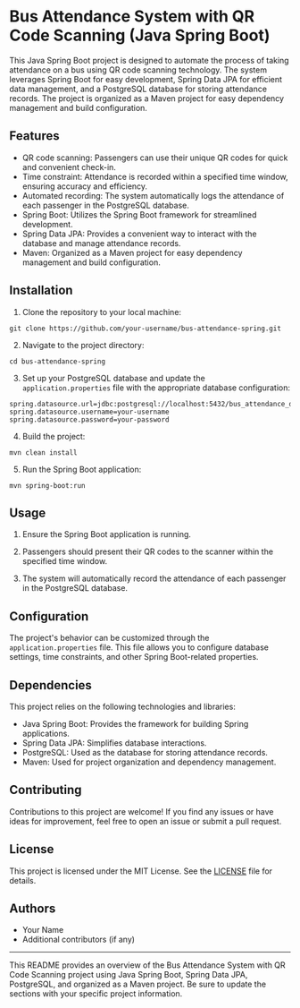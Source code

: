 # Bus Attendance System with QR Code Scanning (Java Spring Boot)

This Java Spring Boot project is designed to automate the process of taking attendance on a bus using QR code scanning technology. The system leverages Spring Boot for easy development, Spring Data JPA for efficient data management, and a PostgreSQL database for storing attendance records. The project is organized as a Maven project for easy dependency management and build configuration.

## Features

- QR code scanning: Passengers can use their unique QR codes for quick and convenient check-in.
- Time constraint: Attendance is recorded within a specified time window, ensuring accuracy and efficiency.
- Automated recording: The system automatically logs the attendance of each passenger in the PostgreSQL database.
- Spring Boot: Utilizes the Spring Boot framework for streamlined development.
- Spring Data JPA: Provides a convenient way to interact with the database and manage attendance records.
- Maven: Organized as a Maven project for easy dependency management and build configuration.

## Installation

1. Clone the repository to your local machine:

```shell
git clone https://github.com/your-username/bus-attendance-spring.git
```

2. Navigate to the project directory:

```shell
cd bus-attendance-spring
```

3. Set up your PostgreSQL database and update the `application.properties` file with the appropriate database configuration:

```properties
spring.datasource.url=jdbc:postgresql://localhost:5432/bus_attendance_db
spring.datasource.username=your-username
spring.datasource.password=your-password
```

4. Build the project:

```shell
mvn clean install
```

5. Run the Spring Boot application:

```shell
mvn spring-boot:run
```

## Usage

1. Ensure the Spring Boot application is running.

2. Passengers should present their QR codes to the scanner within the specified time window.

3. The system will automatically record the attendance of each passenger in the PostgreSQL database.

## Configuration

The project's behavior can be customized through the `application.properties` file. This file allows you to configure database settings, time constraints, and other Spring Boot-related properties.

## Dependencies

This project relies on the following technologies and libraries:

- Java Spring Boot: Provides the framework for building Spring applications.
- Spring Data JPA: Simplifies database interactions.
- PostgreSQL: Used as the database for storing attendance records.
- Maven: Used for project organization and dependency management.

## Contributing

Contributions to this project are welcome! If you find any issues or have ideas for improvement, feel free to open an issue or submit a pull request.

## License

This project is licensed under the MIT License. See the [LICENSE](LICENSE) file for details.

## Authors

- Your Name
- Additional contributors (if any)

---

This README provides an overview of the Bus Attendance System with QR Code Scanning project using Java Spring Boot, Spring Data JPA, PostgreSQL, and organized as a Maven project. Be sure to update the sections with your specific project information.
